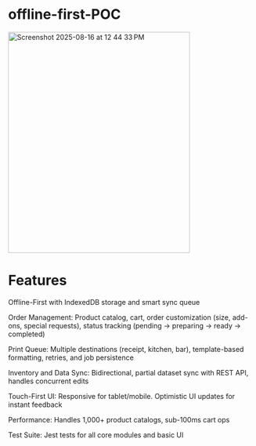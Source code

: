 # offline-first-POC
<img width="371" height="451" alt="Screenshot 2025-08-16 at 12 44 33 PM" src="https://github.com/user-attachments/assets/65dcd01f-94e9-431e-8910-6e87f03ebb2b" />

# Features
Offline-First with IndexedDB storage and smart sync queue

Order Management: Product catalog, cart, order customization (size, add-ons, special requests), status tracking (pending → preparing → ready → completed)

Print Queue: Multiple destinations (receipt, kitchen, bar), template-based formatting, retries, and job persistence

Inventory and Data Sync: Bidirectional, partial dataset sync with REST API, handles concurrent edits

Touch-First UI: Responsive for tablet/mobile. Optimistic UI updates for instant feedback

Performance: Handles 1,000+ product catalogs, sub-100ms cart ops

Test Suite: Jest tests for all core modules and basic UI
